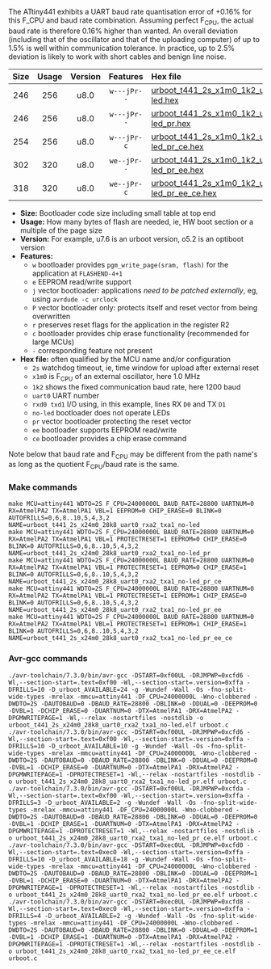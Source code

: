 The ATtiny441 exhibits a UART baud rate quantisation error of +0.16% for this F_CPU and baud rate combination. Assuming perfect F<sub>CPU</sub>, the actual baud rate is therefore 0.16% higher than wanted. An overall deviation (including that of the oscillator and that of the uploading computer) of up to 1.5% is well within communication tolerance. In practice, up to 2.5% deviation is likely to work with short cables and benign line noise.

|Size|Usage|Version|Features|Hex file|
|:-:|:-:|:-:|:-:|:--|
|246|256|u8.0|`w---jPr--`|[urboot_t441_2s_x1m0_1k2_uart0_rxa2_txa1_no-led.hex](https://raw.githubusercontent.com/stefanrueger/urboot.hex/main/mcus/attiny441/watchdog_2_s/external_oscillator_x/%2B1m000000_hz/%2B%2B%2B1k2_baud/uart0_rxa2_txa1/no-led/urboot_t441_2s_x1m0_1k2_uart0_rxa2_txa1_no-led.hex)|
|246|256|u8.0|`w---jPr--`|[urboot_t441_2s_x1m0_1k2_uart0_rxa2_txa1_no-led_pr.hex](https://raw.githubusercontent.com/stefanrueger/urboot.hex/main/mcus/attiny441/watchdog_2_s/external_oscillator_x/%2B1m000000_hz/%2B%2B%2B1k2_baud/uart0_rxa2_txa1/no-led/urboot_t441_2s_x1m0_1k2_uart0_rxa2_txa1_no-led_pr.hex)|
|254|256|u8.0|`w---jPr-c`|[urboot_t441_2s_x1m0_1k2_uart0_rxa2_txa1_no-led_pr_ce.hex](https://raw.githubusercontent.com/stefanrueger/urboot.hex/main/mcus/attiny441/watchdog_2_s/external_oscillator_x/%2B1m000000_hz/%2B%2B%2B1k2_baud/uart0_rxa2_txa1/no-led/urboot_t441_2s_x1m0_1k2_uart0_rxa2_txa1_no-led_pr_ce.hex)|
|302|320|u8.0|`we--jPr--`|[urboot_t441_2s_x1m0_1k2_uart0_rxa2_txa1_no-led_pr_ee.hex](https://raw.githubusercontent.com/stefanrueger/urboot.hex/main/mcus/attiny441/watchdog_2_s/external_oscillator_x/%2B1m000000_hz/%2B%2B%2B1k2_baud/uart0_rxa2_txa1/no-led/urboot_t441_2s_x1m0_1k2_uart0_rxa2_txa1_no-led_pr_ee.hex)|
|318|320|u8.0|`we--jPr-c`|[urboot_t441_2s_x1m0_1k2_uart0_rxa2_txa1_no-led_pr_ee_ce.hex](https://raw.githubusercontent.com/stefanrueger/urboot.hex/main/mcus/attiny441/watchdog_2_s/external_oscillator_x/%2B1m000000_hz/%2B%2B%2B1k2_baud/uart0_rxa2_txa1/no-led/urboot_t441_2s_x1m0_1k2_uart0_rxa2_txa1_no-led_pr_ee_ce.hex)|

- **Size:** Bootloader code size including small table at top end
- **Usage:** How many bytes of flash are needed, ie, HW boot section or a multiple of the page size
- **Version:** For example, u7.6 is an urboot version, o5.2 is an optiboot version
- **Features:**
  + `w` bootloader provides `pgm_write_page(sram, flash)` for the application at `FLASHEND-4+1`
  + `e` EEPROM read/write support
  + `j` vector bootloader: applications *need to be patched externally*, eg, using `avrdude -c urclock`
  + `P` vector bootloader only: protects itself and reset vector from being overwritten
  + `r` preserves reset flags for the application in the register R2
  + `c` bootloader provides chip erase functionality (recommended for large MCUs)
  + `-` corresponding feature not present
- **Hex file:** often qualified by the MCU name and/or configuration
  + `2s` watchdog timeout, ie, time window for upload after external reset
  + `x1m0` is F<sub>CPU</sub> of an external oscillator, here 1.0 MHz
  + `1k2` shows the fixed communication baud rate, here 1200 baud
  + `uart0` UART number
  + `rxd0 txd1` I/O using, in this example, lines RX `D0` and TX `D1`
  + `no-led` bootloader does not operate LEDs
  + `pr` vector bootloader protecting the reset vector
  + `ee` bootloader supports EEPROM read/write
  + `ce` bootloader provides a chip erase command


Note below that baud rate and F<sub>CPU</sub> may be different from the path name's as long as the quotient F<sub>CPU</sub>/baud rate is the same.

### Make commands
```
make MCU=attiny441 WDTO=2S F_CPU=24000000L BAUD_RATE=28800 UARTNUM=0 RX=AtmelPA2 TX=AtmelPA1 VBL=1 EEPROM=0 CHIP_ERASE=0 BLINK=0 AUTOFRILLS=0,6,8..10,5,4,3,2 NAME=urboot_t441_2s_x24m0_28k8_uart0_rxa2_txa1_no-led
make MCU=attiny441 WDTO=2S F_CPU=24000000L BAUD_RATE=28800 UARTNUM=0 RX=AtmelPA2 TX=AtmelPA1 VBL=1 PROTECTRESET=1 EEPROM=0 CHIP_ERASE=0 BLINK=0 AUTOFRILLS=0,6,8..10,5,4,3,2 NAME=urboot_t441_2s_x24m0_28k8_uart0_rxa2_txa1_no-led_pr
make MCU=attiny441 WDTO=2S F_CPU=24000000L BAUD_RATE=28800 UARTNUM=0 RX=AtmelPA2 TX=AtmelPA1 VBL=1 PROTECTRESET=1 EEPROM=0 CHIP_ERASE=1 BLINK=0 AUTOFRILLS=0,6,8..10,5,4,3,2 NAME=urboot_t441_2s_x24m0_28k8_uart0_rxa2_txa1_no-led_pr_ce
make MCU=attiny441 WDTO=2S F_CPU=24000000L BAUD_RATE=28800 UARTNUM=0 RX=AtmelPA2 TX=AtmelPA1 VBL=1 PROTECTRESET=1 EEPROM=1 CHIP_ERASE=0 BLINK=0 AUTOFRILLS=0,6,8..10,5,4,3,2 NAME=urboot_t441_2s_x24m0_28k8_uart0_rxa2_txa1_no-led_pr_ee
make MCU=attiny441 WDTO=2S F_CPU=24000000L BAUD_RATE=28800 UARTNUM=0 RX=AtmelPA2 TX=AtmelPA1 VBL=1 PROTECTRESET=1 EEPROM=1 CHIP_ERASE=1 BLINK=0 AUTOFRILLS=0,6,8..10,5,4,3,2 NAME=urboot_t441_2s_x24m0_28k8_uart0_rxa2_txa1_no-led_pr_ee_ce
```

### Avr-gcc commands
```
./avr-toolchain/7.3.0/bin/avr-gcc -DSTART=0xf00UL -DRJMPWP=0xcfd6 -Wl,--section-start=.text=0xf00 -Wl,--section-start=.version=0xffa -DFRILLS=10 -D_urboot_AVAILABLE=24 -g -Wundef -Wall -Os -fno-split-wide-types -mrelax -mmcu=attiny441 -DF_CPU=24000000L -Wno-clobbered -DWDTO=2S -DAUTOBAUD=0 -DBAUD_RATE=28800 -DBLINK=0 -DDUAL=0 -DEEPROM=0 -DVBL=1 -DCHIP_ERASE=0 -DUARTNUM=0 -DTX=AtmelPA1 -DRX=AtmelPA2 -DPGMWRITEPAGE=1 -Wl,--relax -nostartfiles -nostdlib -o urboot_t441_2s_x24m0_28k8_uart0_rxa2_txa1_no-led.elf urboot.c
./avr-toolchain/7.3.0/bin/avr-gcc -DSTART=0xf00UL -DRJMPWP=0xcfd6 -Wl,--section-start=.text=0xf00 -Wl,--section-start=.version=0xffa -DFRILLS=10 -D_urboot_AVAILABLE=10 -g -Wundef -Wall -Os -fno-split-wide-types -mrelax -mmcu=attiny441 -DF_CPU=24000000L -Wno-clobbered -DWDTO=2S -DAUTOBAUD=0 -DBAUD_RATE=28800 -DBLINK=0 -DDUAL=0 -DEEPROM=0 -DVBL=1 -DCHIP_ERASE=0 -DUARTNUM=0 -DTX=AtmelPA1 -DRX=AtmelPA2 -DPGMWRITEPAGE=1 -DPROTECTRESET=1 -Wl,--relax -nostartfiles -nostdlib -o urboot_t441_2s_x24m0_28k8_uart0_rxa2_txa1_no-led_pr.elf urboot.c
./avr-toolchain/7.3.0/bin/avr-gcc -DSTART=0xf00UL -DRJMPWP=0xcfda -Wl,--section-start=.text=0xf00 -Wl,--section-start=.version=0xffa -DFRILLS=3 -D_urboot_AVAILABLE=2 -g -Wundef -Wall -Os -fno-split-wide-types -mrelax -mmcu=attiny441 -DF_CPU=24000000L -Wno-clobbered -DWDTO=2S -DAUTOBAUD=0 -DBAUD_RATE=28800 -DBLINK=0 -DDUAL=0 -DEEPROM=0 -DVBL=1 -DCHIP_ERASE=1 -DUARTNUM=0 -DTX=AtmelPA1 -DRX=AtmelPA2 -DPGMWRITEPAGE=1 -DPROTECTRESET=1 -Wl,--relax -nostartfiles -nostdlib -o urboot_t441_2s_x24m0_28k8_uart0_rxa2_txa1_no-led_pr_ce.elf urboot.c
./avr-toolchain/7.3.0/bin/avr-gcc -DSTART=0xec0UL -DRJMPWP=0xcfd0 -Wl,--section-start=.text=0xec0 -Wl,--section-start=.version=0xffa -DFRILLS=10 -D_urboot_AVAILABLE=18 -g -Wundef -Wall -Os -fno-split-wide-types -mrelax -mmcu=attiny441 -DF_CPU=24000000L -Wno-clobbered -DWDTO=2S -DAUTOBAUD=0 -DBAUD_RATE=28800 -DBLINK=0 -DDUAL=0 -DEEPROM=1 -DVBL=1 -DCHIP_ERASE=0 -DUARTNUM=0 -DTX=AtmelPA1 -DRX=AtmelPA2 -DPGMWRITEPAGE=1 -DPROTECTRESET=1 -Wl,--relax -nostartfiles -nostdlib -o urboot_t441_2s_x24m0_28k8_uart0_rxa2_txa1_no-led_pr_ee.elf urboot.c
./avr-toolchain/7.3.0/bin/avr-gcc -DSTART=0xec0UL -DRJMPWP=0xcfd8 -Wl,--section-start=.text=0xec0 -Wl,--section-start=.version=0xffa -DFRILLS=4 -D_urboot_AVAILABLE=2 -g -Wundef -Wall -Os -fno-split-wide-types -mrelax -mmcu=attiny441 -DF_CPU=24000000L -Wno-clobbered -DWDTO=2S -DAUTOBAUD=0 -DBAUD_RATE=28800 -DBLINK=0 -DDUAL=0 -DEEPROM=1 -DVBL=1 -DCHIP_ERASE=1 -DUARTNUM=0 -DTX=AtmelPA1 -DRX=AtmelPA2 -DPGMWRITEPAGE=1 -DPROTECTRESET=1 -Wl,--relax -nostartfiles -nostdlib -o urboot_t441_2s_x24m0_28k8_uart0_rxa2_txa1_no-led_pr_ee_ce.elf urboot.c
```


